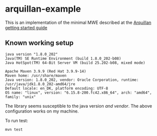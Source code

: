 # arquillan-example

This is an implementation of the minimal MWE described at the [Arquillan getting started guide](https://arquillian.org/guides/getting_started/#open_the_project_in_eclipse)

## Known working setup

```
java version "1.8.0_202"
Java(TM) SE Runtime Environment (build 1.8.0_202-b08)
Java HotSpot(TM) 64-Bit Server VM (build 25.202-b08, mixed mode)
```
```
Apache Maven 3.9.9 (Red Hat 3.9.9-14)
Maven home: /usr/share/maven
Java version: 1.8.0_202, vendor: Oracle Corporation, runtime: /usr/java/jdk1.8.0_202-amd64/jre
Default locale: en_DK, platform encoding: UTF-8
OS name: "linux", version: "6.15.8-200.fc42.x86_64", arch: "amd64", family: "unix"
```

The library seems susceptible to the java version *and vendor*. The above configuration works on my machine.

To run test:
```sh
mvn test
```

